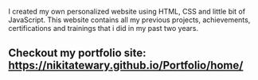 I created my own personalized website using HTML, CSS and little bit of JavaScript. This website contains all my previous projects, achievements, certifications and trainings that i did in my past two years. 

## Checkout my portfolio site: https://nikitatewary.github.io/Portfolio/home/
